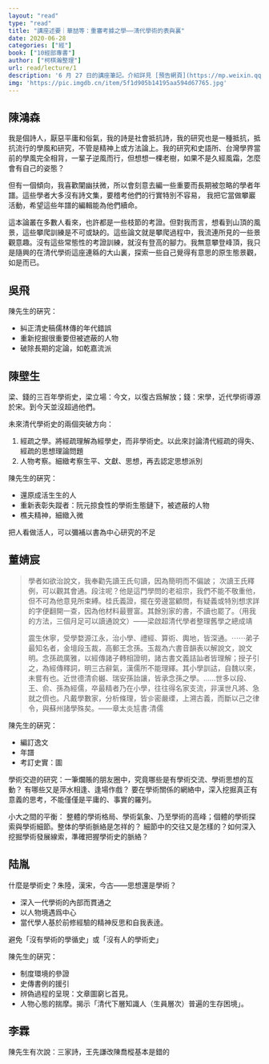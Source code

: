 ```yaml
---
layout: "read"
type: "read"
title: "講座述要｜華喆等：重審考據之學——淸代學術的表與裏"
date: 2020-06-28
categories: ["經"]
book: ["10經部專書"]
author: ["柯棋瀚整理"]
url: read/lecture/1
description: '6 月 27 日的講座筆記。介紹詳見 [預告網頁](https://mp.weixin.qq.com/s/ISrIxwAaxzsqryuTglcQ0Q)。記的很少。'
img: 'https://pic.imgdb.cn/item/5f1d905b14195aa594d67765.jpg'
---
```


## 陳鴻森

我是個詩人，厭惡平庸和俗氣，我的詩是社會抵抗詩，我的研究也是一種抵抗，抵抗流行的學風和研究，不管是精神上或方法論上。我的研究和史語所、台灣學界當前的學風完全相背，一輩子逆風而行，但想想一棵老樹，如果不是久經風霜，怎麼會有自己的姿態？

但有一個傾向，我喜歡闡幽扶微，所以會刻意去編一些重要而長期被忽略的學者年譜。這些學者大多沒有詩文集，要稽考他們的行實特別不容易， 我把它當做攀巖活動，希望這些年譜的編輯能為他們續命。


這本<v>論叢</v>在多數人看來，也許都是一些枝節的考證。但對我而言，想看到山頂的風景，這些攀爬訓練是不可或缺的。這些論文就是攀爬過程中，我流連所見的一些景觀意趣。沒有這些常態性的考證訓練，就沒有登高的腳力。我無意攀登峰頂，我只是隨興的在清代學術這座連緜的大山裏，探索一些自己覺得有意思的原生態景觀，如是而已。

## 吳飛

陳先生的硏究：

- 糾正清史稿儒林傳的年代錯誤
- 重新挖掘很重要但被遮蔽的人物
- 破除長期的定論，如乾嘉流派

## 陳壁生

梁、錢的三百年學術史，梁立場：今文，以復古爲解放；錢：宋學，近代學術導源於宋。到今天並沒超過他們。

未來清代學術史的兩個突破方向：

1. 經疏之學。將經疏理解為經學史，而非學術史。以此來討論清代經疏的得失、經疏的思想理論問題
2. 人物考察。細緻考察生平、文獻、思想，再去認定思想派別

陳先生的硏究：
- 還原成活生生的人
- 重新表彰失蹤者：阮元掠食性的學術生態鏈下，被遮蔽的人物
- 樵夫精神，細緻入微

把人看做活人，可以彌補以書為中心研究的不足

## 董婧宸
> 學者如欲治<v>說文</v>，我奉勸先讀王氏<v>句讀</v>，因為簡明而不偏詖； 次讀王氏<v>釋例</v>，可以觀其會通。段注呢？他是這門學問的老祖宗，我們不能不敬重他，但不可為他意見所束縛。桂氏<v>義證</v>，擺在旁邊當顧問，有疑義或特別想求詳的字便翻開一查，因為他材料最豐富。其餘別家的書，不讀也罷了。（用我的方法，三個月足可以讀通<v>說文</v>）——梁啟超<v>清代學者整理舊學之總成靖</v>
>
> 震生休寧，受學婺源江永，治小學、禮經、算術、輿地，皆深通。⋯⋯弟子最知名者，金壇段玉裁，高郵王念孫。玉裁為<v>六書音韻表</v>以解<v>說文</v>，<v>說文</v>明。念孫疏<v>廣雅</v>，以經傳諸子轉相證明，諸古書文義詰訕者皆理解；授子引之，為<v>經傳釋詞</v>，明三古辭氣，漢儒所不能理繹。其小學訓詁，自魏以來，未嘗有也。近世德清俞樾、瑞安孫詒讓，皆承念孫之學。……世多以段、王、俞、孫為經儒，卒最精者乃在小學，往往得名家支流，非漢世<v>凡將</v>、<v>急就</v>之儕也。凡戴學數家，分析條理，皆㐱密嚴瑮，上溯古義，而斷以己之律令，與蘇州諸學殊矣。——章太炎<v>訄書·清儒</v>

陳先生的硏究：

- 編訂逸文
- 年譜
- 考訂史實：圖

學術交遊的研究：一筆爛賬的朋友圈中，究竟哪些是有學術交流、學術思想的互動？ 有哪些又是萍水相逢、逢場作戲？ 要在學術關係的網絡中，深入挖掘真正有意義的思考，不能僅僅是平庸的、事實的羅列。

小大之間的平衡： 整體的學術格局、學術氣象、乃至學術的高峰；個體的學術探索與學術細節。整体的學術脈絡是怎祥的？ 細節中的交往又是怎樣的？如何深入挖掘學術發展線索，準確把握學術史的脈絡？

## 陆胤

什麼是學術史？朱陸，漢宋，今古——思想還是學術？

- 深入一代學術的內部而貫通之
- 以人物境遇爲中心
- 當代學人基於前修經驗的精神反思和自我表逹。

避免「沒有學術的學循史」或「沒有人的學術史」

陳先生的硏究：

- 制度環境的參證
- 史傳書例的援引
- 辨偽過程的呈現：文章圖窮匕首見。
- 人物心態的揣摩。揭示「清代下層知識人（生員層次）普遍的生存困境」。


## 李霖

陳先生有次說：三家詩，王先謙改陳喬樅基本是錯的
